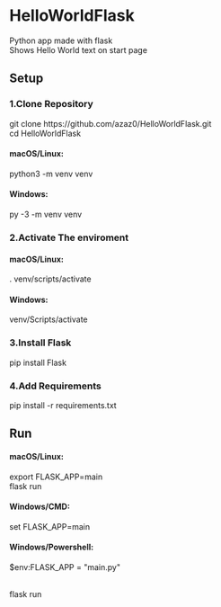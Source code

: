 # HelloWorldFlask
Python app made with flask<br/>
Shows Hello World text on start page
<h2>Setup</h2>
<h3>1.Clone Repository</h3>
git clone https://github.com/azaz0/HelloWorldFlask.git <br/>
cd HelloWorldFlask
<h4>macOS/Linux:</h4>
python3 -m venv venv
<h4>Windows:</h4>
py -3 -m venv venv

<h3>2.Activate The enviroment</h3>
<h4>macOS/Linux:</h4>
. venv/scripts/activate
<h4>Windows:</h4>
venv/Scripts/activate

<h3>3.Install Flask</h3>
pip install Flask

<h3>4.Add Requirements</h3>
pip install -r requirements.txt

<h2>Run</h2>
<h4>macOS/Linux:</h4>
export FLASK_APP=main<br/>
flask run<br/>
<h4>Windows/CMD:</h4>
set FLASK_APP=main<br/>
<h4>Windows/Powershell:</h4>
$env:FLASK_APP = "main.py"<br/><br/>

flask run